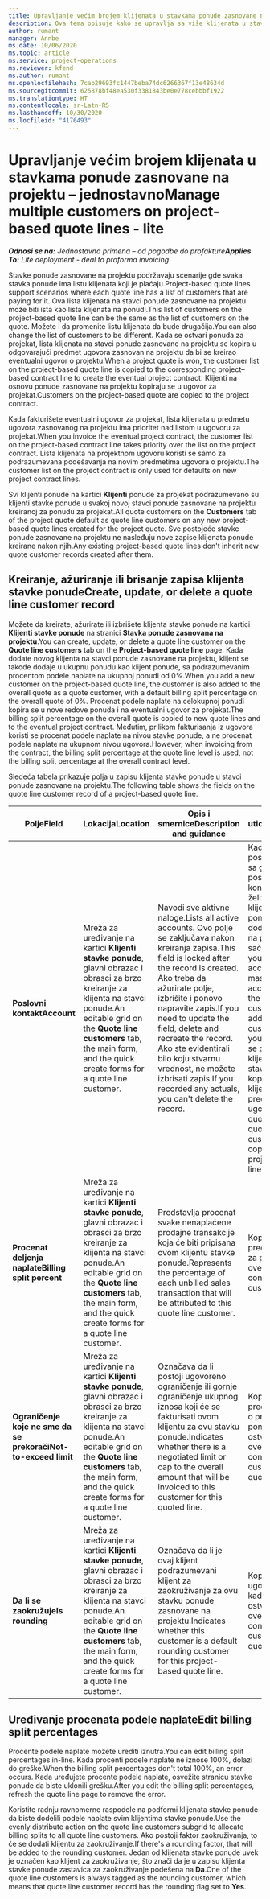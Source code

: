 ```yaml
---
title: Upravljanje većim brojem klijenata u stavkama ponude zasnovane na projektu – jednostavno
description: Ova tema opisuje kako se upravlja sa više klijenata u stavkama ponuda zasnovanim na projektu.
author: rumant
manager: Annbe
ms.date: 10/06/2020
ms.topic: article
ms.service: project-operations
ms.reviewer: kfend
ms.author: rumant
ms.openlocfilehash: 7cab29693fc1447beba74dc6266367f13e48634d
ms.sourcegitcommit: 625878bf48ea530f3381843be0e778cebbbf1922
ms.translationtype: HT
ms.contentlocale: sr-Latn-RS
ms.lasthandoff: 10/30/2020
ms.locfileid: "4176493"
---
```

# <a name="manage-multiple-customers-on-project-based-quote-lines---lite"></a><span data-ttu-id="28b2f-103">Upravljanje većim brojem klijenata u stavkama ponude zasnovane na projektu – jednostavno</span><span class="sxs-lookup"><span data-stu-id="28b2f-103">Manage multiple customers on project-based quote lines - lite</span></span>

<span data-ttu-id="28b2f-104">_**Odnosi se na:** Jednostavna primena – od pogodbe do profakture_</span><span class="sxs-lookup"><span data-stu-id="28b2f-104">_**Applies To:** Lite deployment - deal to proforma invoicing_</span></span>

<span data-ttu-id="28b2f-105">Stavke ponude zasnovane na projektu podržavaju scenarije gde svaka stavka ponude ima listu klijenata koji je plaćaju.</span><span class="sxs-lookup"><span data-stu-id="28b2f-105">Project-based quote lines support scenarios where each quote line has a list of customers that are paying for it.</span></span> <span data-ttu-id="28b2f-106">Ova lista klijenata na stavci ponude zasnovane na projektu može biti ista kao lista klijenata na ponudi.</span><span class="sxs-lookup"><span data-stu-id="28b2f-106">This list of customers on the project-based quote line can be the same as the list of customers on the quote.</span></span> <span data-ttu-id="28b2f-107">Možete i da promenite listu klijenata da bude drugačija.</span><span class="sxs-lookup"><span data-stu-id="28b2f-107">You can also change the list of customers to be different.</span></span> <span data-ttu-id="28b2f-108">Kada se ostvari ponuda za projekat, lista klijenata na stavci ponude zasnovane na projektu se kopira u odgovarajući predmet ugovora zasnovan na projektu da bi se kreirao eventualni ugovor o projektu.</span><span class="sxs-lookup"><span data-stu-id="28b2f-108">When a project quote is won, the customer list on the project-based quote line is copied to the corresponding project–based contract line to create the eventual project contract.</span></span> <span data-ttu-id="28b2f-109">Klijenti na osnovu ponude zasnovane na projektu kopiraju se u ugovor za projekat.</span><span class="sxs-lookup"><span data-stu-id="28b2f-109">Customers on the project-based quote are copied to the project contract.</span></span>

<span data-ttu-id="28b2f-110">Kada fakturišete eventualni ugovor za projekat, lista klijenata u predmetu ugovora zasnovanog na projektu ima prioritet nad listom u ugovoru za projekat.</span><span class="sxs-lookup"><span data-stu-id="28b2f-110">When you invoice the eventual project contract, the customer list on the project-based contract line takes priority over the list on the project contract.</span></span> <span data-ttu-id="28b2f-111">Lista klijenata na projektnom ugovoru koristi se samo za podrazumevana podešavanja na novim predmetima ugovora o projektu.</span><span class="sxs-lookup"><span data-stu-id="28b2f-111">The customer list on the project contract is only used for defaults on new project contract lines.</span></span>

<span data-ttu-id="28b2f-112">Svi klijenti ponude na kartici **Klijenti** ponude za projekat podrazumevano su klijenti stavke ponude u svakoj novoj stavci ponude zasnovane na projektu kreiranoj za ponudu za projekat.</span><span class="sxs-lookup"><span data-stu-id="28b2f-112">All quote customers on the **Customers** tab of the project quote default as quote line customers on any new project-based quote lines created for the project quote.</span></span> <span data-ttu-id="28b2f-113">Sve postojeće stavke ponude zasnovane na projektu ne nasleđuju nove zapise klijenata ponude kreirane nakon njih.</span><span class="sxs-lookup"><span data-stu-id="28b2f-113">Any existing project-based quote lines don't inherit new quote customer records created after them.</span></span>

## <a name="create-update-or-delete-a-quote-line-customer-record"></a><span data-ttu-id="28b2f-114">Kreiranje, ažuriranje ili brisanje zapisa klijenta stavke ponude</span><span class="sxs-lookup"><span data-stu-id="28b2f-114">Create, update, or delete a quote line customer record</span></span>

<span data-ttu-id="28b2f-115">Možete da kreirate, ažurirate ili izbrišete klijenta stavke ponude na kartici **Klijenti stavke ponude** na stranici **Stavka ponude zasnovana na projektu**.</span><span class="sxs-lookup"><span data-stu-id="28b2f-115">You can create, update, or delete a quote line customer on the **Quote line customers** tab on the **Project-based quote line** page.</span></span> <span data-ttu-id="28b2f-116">Kada dodate novog klijenta na stavci ponude zasnovane na projektu, klijent se takođe dodaje u ukupnu ponudu kao klijent ponude, sa podrazumevanim procentom podele naplate na ukupnoj ponudi od 0%.</span><span class="sxs-lookup"><span data-stu-id="28b2f-116">When you add a new customer on the project-based quote line, the customer is also added to the overall quote as a quote customer, with a default billing split percentage on the overall quote of 0%.</span></span> <span data-ttu-id="28b2f-117">Procenat podele naplate na celokupnoj ponudi kopira se u nove redove ponuda i na eventualni ugovor za projekat.</span><span class="sxs-lookup"><span data-stu-id="28b2f-117">The billing split percentage on the overall quote is copied to new quote lines and to the eventual project contract.</span></span> <span data-ttu-id="28b2f-118">Međutim, prilikom fakturisanja iz ugovora koristi se procenat podele naplate na nivou stavke ponude, a ne procenat podele naplate na ukupnom nivou ugovora.</span><span class="sxs-lookup"><span data-stu-id="28b2f-118">However, when invoicing from the contract, the billing split percentage at the quote line level is used, not the billing split percentage at the overall contract level.</span></span> 

<span data-ttu-id="28b2f-119">Sledeća tabela prikazuje polja u zapisu klijenta stavke ponude u stavci ponude zasnovane na projektu.</span><span class="sxs-lookup"><span data-stu-id="28b2f-119">The following table shows the fields on the quote line customer record of a project-based quote line.</span></span>

| <span data-ttu-id="28b2f-120">Polje</span><span class="sxs-lookup"><span data-stu-id="28b2f-120">Field</span></span> | <span data-ttu-id="28b2f-121">Lokacija</span><span class="sxs-lookup"><span data-stu-id="28b2f-121">Location</span></span> | <span data-ttu-id="28b2f-122">Opis i smernice</span><span class="sxs-lookup"><span data-stu-id="28b2f-122">Description and guidance</span></span> | <span data-ttu-id="28b2f-123">Posledični uticaj</span><span class="sxs-lookup"><span data-stu-id="28b2f-123">Downstream impact</span></span> |
| --- | --- | --- | --- |
| <span data-ttu-id="28b2f-124">**Poslovni kontakt**</span><span class="sxs-lookup"><span data-stu-id="28b2f-124">**Account**</span></span> | <span data-ttu-id="28b2f-125">Mreža za uređivanje na kartici **Klijenti stavke ponude**, glavni obrazac i obrasci za brzo kreiranje za klijenta na stavci ponude.</span><span class="sxs-lookup"><span data-stu-id="28b2f-125">An editable grid on the **Quote line customers** tab, the main form, and the quick create forms for a quote line customer.</span></span> | <span data-ttu-id="28b2f-126">Navodi sve aktivne naloge.</span><span class="sxs-lookup"><span data-stu-id="28b2f-126">Lists all active accounts.</span></span> <span data-ttu-id="28b2f-127">Ovo polje se zaključava nakon kreiranja zapisa.</span><span class="sxs-lookup"><span data-stu-id="28b2f-127">This field is locked after the record is created.</span></span> <span data-ttu-id="28b2f-128">Ako treba da ažurirate polje, izbrišite i ponovo napravite zapis.</span><span class="sxs-lookup"><span data-stu-id="28b2f-128">If you need to update the field, delete and recreate the record.</span></span> <span data-ttu-id="28b2f-129">Ako ste evidentirali bilo koju stvarnu vrednost, ne možete izbrisati zapis.</span><span class="sxs-lookup"><span data-stu-id="28b2f-129">If you recorded any actuals, you can't delete the record.</span></span> | <span data-ttu-id="28b2f-130">Kada odaberete poslovni kontakt sa glavne liste poslovnih kontakata koji želite da dodate, klijent na stavci ponude se takođe dodaje kao klijent na ponudi kada ga sačuvate.</span><span class="sxs-lookup"><span data-stu-id="28b2f-130">When you pick an account from the master list of accounts to add, the quote line customer is also added as a quote customer when you save it.</span></span> <span data-ttu-id="28b2f-131">Kada se ponuda ostvari, klijenti na stavkama ponude kopiraju se u klijente na predmetima ugovora.</span><span class="sxs-lookup"><span data-stu-id="28b2f-131">When a quote is won, quote line customers are copied to the project contract line customers.</span></span> |
| <span data-ttu-id="28b2f-132">**Procenat deljenja naplate**</span><span class="sxs-lookup"><span data-stu-id="28b2f-132">**Billing split percent**</span></span> | <span data-ttu-id="28b2f-133">Mreža za uređivanje na kartici **Klijenti stavke ponude**, glavni obrazac i obrasci za brzo kreiranje za klijenta na stavci ponude.</span><span class="sxs-lookup"><span data-stu-id="28b2f-133">An editable grid on the **Quote line customers** tab, the main form, and the quick create forms for a quote line customer.</span></span> | <span data-ttu-id="28b2f-134">Predstavlja procenat svake nenaplaćene prodajne transakcije koja će biti pripisana ovom klijentu stavke ponude.</span><span class="sxs-lookup"><span data-stu-id="28b2f-134">Represents the percentage of each unbilled sales transaction that will be attributed to this quote line customer.</span></span> | <span data-ttu-id="28b2f-135">Kopira se u klijente predmeta ugovora za projekat.</span><span class="sxs-lookup"><span data-stu-id="28b2f-135">Copied over to project contract line customers.</span></span> |
| <span data-ttu-id="28b2f-136">**Ograničenje koje ne sme da se prekorači**</span><span class="sxs-lookup"><span data-stu-id="28b2f-136">**Not-to-exceed limit**</span></span> | <span data-ttu-id="28b2f-137">Mreža za uređivanje na kartici **Klijenti stavke ponude**, glavni obrazac i obrasci za brzo kreiranje za klijenta na stavci ponude.</span><span class="sxs-lookup"><span data-stu-id="28b2f-137">An editable grid on the **Quote line customers** tab, the main form, and the quick create forms for a quote line customer.</span></span> | <span data-ttu-id="28b2f-138">Označava da li postoji ugovoreno ograničenje ili gornje ograničenje ukupnog iznosa koji će se fakturisati ovom klijentu za ovu stavku ponude.</span><span class="sxs-lookup"><span data-stu-id="28b2f-138">Indicates whether there is a negotiated limit or cap to the overall amount that will be invoiced to this customer for this quoted line.</span></span> | <span data-ttu-id="28b2f-139">Kopira se u klijente predmeta ugovora o projektu kada se ponuda ostvari.</span><span class="sxs-lookup"><span data-stu-id="28b2f-139">Copied over to project contract line customers when a quote is won.</span></span> |
| <span data-ttu-id="28b2f-140">**Da li se zaokružuje**</span><span class="sxs-lookup"><span data-stu-id="28b2f-140">**Is rounding**</span></span> | <span data-ttu-id="28b2f-141">Mreža za uređivanje na kartici **Klijenti stavke ponude**, glavni obrazac i obrasci za brzo kreiranje za klijenta na stavci ponude.</span><span class="sxs-lookup"><span data-stu-id="28b2f-141">An editable grid on the **Quote line customers** tab, the main form, and the quick create forms for a quote line customer.</span></span> | <span data-ttu-id="28b2f-142">Označava da li je ovaj klijent podrazumevani klijent za zaokruživanje za ovu stavku ponude zasnovane na projektu.</span><span class="sxs-lookup"><span data-stu-id="28b2f-142">Indicates whether this customer is a default rounding customer for this project-based quote line.</span></span> | <span data-ttu-id="28b2f-143">Kopira se u klijente ugovora o projektu kada se ponuda ostvari.</span><span class="sxs-lookup"><span data-stu-id="28b2f-143">Copied over to project contract customers when a quote is won.</span></span> |

## <a name="edit-billing-split-percentages"></a><span data-ttu-id="28b2f-144">Uređivanje procenata podele naplate</span><span class="sxs-lookup"><span data-stu-id="28b2f-144">Edit billing split percentages</span></span>

<span data-ttu-id="28b2f-145">Procente podele naplate možete urediti iznutra.</span><span class="sxs-lookup"><span data-stu-id="28b2f-145">You can edit billing split percentages in-line.</span></span> <span data-ttu-id="28b2f-146">Kada procenti podele naplate ne iznose 100%, dolazi do greške.</span><span class="sxs-lookup"><span data-stu-id="28b2f-146">When the billing split percentages don't total 100%, an error occurs.</span></span> <span data-ttu-id="28b2f-147">Kada uređujete procente podele naplate, osvežite stranicu stavke ponude da biste uklonili grešku.</span><span class="sxs-lookup"><span data-stu-id="28b2f-147">After you edit the billing split percentages, refresh the quote line page to remove the error.</span></span>

<span data-ttu-id="28b2f-148">Koristite radnju ravnomerne raspodele na podformi klijenata stavke ponude da biste dodelili podele naplate svim klijentima stavke ponude.</span><span class="sxs-lookup"><span data-stu-id="28b2f-148">Use the evenly distribute action on the quote line customers subgrid to allocate billing splits to all quote line customers.</span></span> <span data-ttu-id="28b2f-149">Ako postoji faktor zaokruživanja, to će se dodati klijentu za zaokruživanje.</span><span class="sxs-lookup"><span data-stu-id="28b2f-149">If there's a rounding factor, that will be added to the rounding customer.</span></span> <span data-ttu-id="28b2f-150">Jedan od klijenata stavke ponude uvek je označen kao klijent za zaokruživanje, što znači da je u zapisu klijenta stavke ponude zastavica za zaokruživanje podešena na **Da**.</span><span class="sxs-lookup"><span data-stu-id="28b2f-150">One of the quote line customers is always tagged as the rounding customer, which means that quote line customer record has the rounding flag set to **Yes**.</span></span> 
